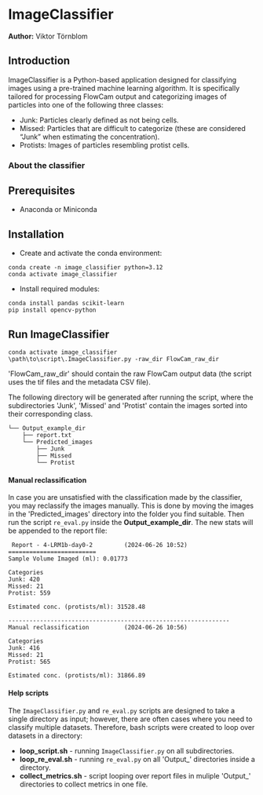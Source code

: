# ImageClassifier
**Author:** Viktor Törnblom

## Introduction
ImageClassifier is a Python-based application designed for classifying images
using a pre-trained machine learning algorithm. It is specifically tailored for processing
FlowCam output and categorizing images of particles into one of the following
three classes:

* Junk: Particles clearly defined as not being cells.
* Missed: Particles that are difficult to categorize (these are considered “Junk” when estimating the concentration).
* Protists: Images of particles resembling protist cells.

### About the classifier



## Prerequisites
- Anaconda or Miniconda

## Installation

*  Create and activate the conda environment:

```
conda create -n image_classifier python=3.12
conda activate image_classifier
```
 * Install required modules:

```
conda install pandas scikit-learn
pip install opencv-python
```

## Run ImageClassifier

```
conda activate image_classifier
\path\to\script\.ImageClassifier.py -raw_dir FlowCam_raw_dir
```

'FlowCam_raw_dir' should contain the raw FlowCam output data (the script uses the tif files and the metadata CSV file).

The following directory will be generated after running the script, where the
subdirectories 'Junk', 'Missed' and 'Protist' contain the images sorted into
their corresponding class. 

```
└── Output_example_dir
    ├── report.txt
    └── Predicted_images
        ├── Junk
        ├── Missed
        └── Protist
```

#### Manual reclassification

In case you are unsatisfied with the classification made by the classifier, you
may reclassify the images manually. This is done by moving the images in the
'Predicted_images' directory into the folder you find suitable. Then run the
script `re_eval.py` inside the **Output_example_dir**. The new stats will be
appended to the report file:

```
 Report - 4-LRM1b-day0-2         (2024-06-26 10:52)
=========================
Sample Volume Imaged (ml): 0.01773

Categories
Junk: 420
Missed: 21
Protist: 559

Estimated conc. (protists/ml): 31528.48

---------------------------------------------------------------
Manual reclassification          (2024-06-26 10:56)

Categories
Junk: 416
Missed: 21
Protist: 565

Estimated conc. (protists/ml): 31866.89
```

#### Help scripts

The `ImageClassifier.py` and `re_eval.py` scripts are designed to take a single
directory as input; however, there are often cases where you need to classify
multiple datasets. Therefore, bash scripts were created to loop over datasets in
a directory:

*  **loop_script.sh** - running `ImageClassifier.py` on all subdirectories.
*  **loop_re_eval.sh** - running `re_eval.py` on all 'Output_' directories inside a directory.
*  **collect_metrics.sh** - script looping over report files in muliple 'Output_' directories to collect metrics in one file.

